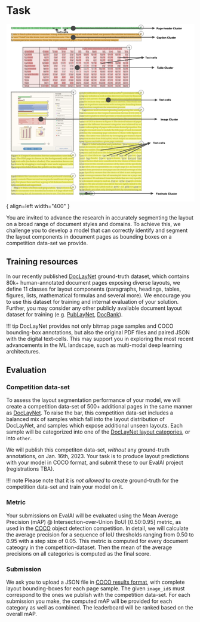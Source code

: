 # Task

![Complex layouts](figures/explain_pdf_cluster.png){ align=left width="400" }

You are invited to advance the research in accurately segmenting the layout on a broad range of document styles and domains. To achieve this, we challenge you to develop a model that can correctly identify and segment the layout components in document pages as bounding boxes on a competition data-set we provide.

## Training resources

In our recently published [DocLayNet](https://github.com/DS4SD/DocLayNet) ground-truth dataset, which contains 80k+ human-annotated document pages exposing diverse layouts, we define 11 classes for layout components (paragraphs, headings, tables, figures, lists, mathematical formulas and several more). We encourage you to use this dataset for training and internal evaluation of your solution.
Further, you may consider any other publicly available document layout dataset for training (e.g. [PubLayNet](https://github.com/ibm-aur-nlp/PubLayNet), [DocBank](https://github.com/doc-analysis/DocBank)).

!!! tip 
        DocLayNet provides not only bitmap page samples and COCO bounding-box annotations, but also the original PDF files and paired JSON with the digital text-cells. This may support you in exploring the most recent advancements in the ML landscape, such as multi-modal deep learning architectures.
        
 
## Evaluation

### Competition data-set

To assess the layout segmentation performance of your model, we will create a competition data-set of 500+ additional pages in the same manner as [DocLayNet](https://github.com/DS4SD/DocLayNet). To raise  the bar, this competition data-set includes a balanced mix of samples which fall into the layout distribution of DocLayNet, and samples which expose additional unseen layouts. Each sample will be categorized into one of the [DocLayNet layout categories](https://github.com/DS4SD/DocLayNet#example-coco-image-record), or into `other`.

We will publish this competiton data-set, _without_ any ground-truth annotations, on Jan. 16th, 2023. Your task is to produce layout predictions with your model in COCO format, and submit these to our EvalAI project (registrations TBA). 

!!! note
		Please note that it is _not allowed_ to create ground-truth for the competition data-set and train your model on it. 

### Metric

Your submissions on EvalAI will be evaluated using the Mean Average Precision (mAP) @ Intersection-over-Union (IoU) [0.50:0.95] metric, as used in the [COCO](https://cocodataset.org/) object detection competition.  In detail, we will calculate the average precision for a sequence of IoU thresholds ranging from 0.50 to 0.95 with a step size of 0.05. This metric is computed for every document cateogry in the competition-dataset. Then the mean of the average precisions on all categories is computed as the final score.

### Submission 

We ask you to upload a JSON file in [COCO results format](https://cocodataset.org/#format-results), with complete layout bounding-boxes for each page sample. The given `image_id`s must correspond to the ones we publish with the competition data-set. For each submission you make, the computed mAP will be provided for each category as well as combined. The leaderboard will be ranked based on the overall mAP.
